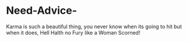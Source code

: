 # Need-Advice-
Karma is such a beautiful thing, you never know when its going to hit but when it does, Hell Halth no Fury like a Woman Scorned!
